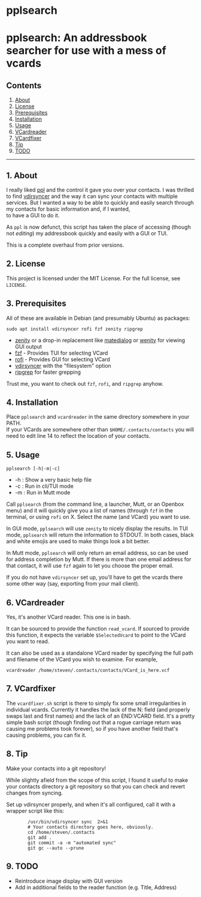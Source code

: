 pplsearch
==========


# pplsearch: An addressbook searcher for use with a mess of vcards

## Contents
 1. [About](#1-about)
 2. [License](#2-license)
 3. [Prerequisites](#3-prerequisites)
 4. [Installation](#4-installation)
 5. [Usage](#5-usage)
 6. [VCardreader](#6-vcardreader)
 7. [VCardfixer](#7-vcardfixer)
 8. [Tip](#8-tip)
 9. [TODO](#9-todo)

***
## 1. About 

I really liked [ppl](https://web.archive.org/web/20170610235714/http://ppladdressbook.org/) and the control it 
gave you over your contacts. I was thrilled to find [vdirsyncer](https://github.com/pimutils/vdirsyncer) 
and the way it can sync your contacts with multiple services. But I wanted a way to be able to 
quickly and easily search through my contacts for basic information and, if I wanted,  
to have a GUI to do it. 

As `ppl` is now defunct, this script has taken the place of accessing (though 
not *editing*) my addressbook quickly and easily with a GUI or TUI.

This is a complete overhaul from prior versions.

## 2. License

This project is licensed under the MIT License. For the full license, see `LICENSE`.

## 3. Prerequisites

All of these are available in Debian (and presumably Ubuntu) as packages:

`sudo apt install vdirsyncer rofi fzf zenity ripgrep`

* [zenity](https://help.gnome.org/users/zenity/stable/) or a drop-in replacement like [matedialog](https://github.com/mate-desktop/mate-dialogs) or 
[wenity](http://freecode.com/projects/wenity) for viewing GUI output
* [fzf](https://github.com/junegunn/fzf) - Provides TUI for selecting VCard
* [rofi](https://github.com/davatorium/rofi) - Provides GUI for selecting VCard
* [vdirsyncer](https://github.com/pimutils/vdirsyncer) with the "filesystem" option
* [ripgrep](https://github.com/BurntSushi/ripgrep) for faster grepping

Trust me, you want to check out `fzf`, `rofi`, and `ripgrep` anyhow.

## 4. Installation

Place `pplsearch` and `vcardreader` in the same directory somewhere in your PATH.  
If your VCards are somewhere other than `$HOME/.contacts/contacts` you will 
need to edit line 14 to reflect the location of your contacts.


## 5. Usage

`pplsearch [-h|-m|-c]`

* -h : Show a very basic help file
* -c : Run in cli/TUI mode 
* -m : Run in Mutt mode

Call `pplsearch` (from the command line, a launcher, Mutt, or an Openbox menu) 
and it will quickly give you a list of names (through `fzf` in the terminal, or 
using `rofi` on X. Select the name (and VCard) you want to use.

In GUI mode, `pplsearch` will use `zenity` to nicely display the results. In 
TUI mode, `pplsearch` will return the information to STDOUT.  In both cases, 
black and white emojis are used to make things look a bit better.

In Mutt mode, `pplsearch` will only return an email address, so can be used 
for address completion by Mutt. If there is more than one email address for 
that contact, it will use `fzf` again to let you choose the proper email.

If you do not have `vdirsyncer` set up, you'll have to get the vcards 
there some other way (say, exporting from your mail client).

## 6. VCardreader

Yes, it's another VCard reader. This one is in bash. 

It can be sourced to provide the function `read_vcard`. If sourced to provide 
this function, it expects the variable `$SelectedVcard` to point to the VCard 
you want to read. 

It can also be used as a standalone VCard reader by specifying the full path and 
filename of the VCard you wish to examine. For example,

`vcardreader /home/steven/.contacts/contacts/VCard_is_here.vcf`

## 7. VCardfixer

The `vcardfixer.sh` script is there to simply fix some small irregularities 
in individual vcards. Currently it handles the lack of the N: field (and 
properly swaps last and first names) and the lack of an END:VCARD field. 
It's a pretty simple bash script (though finding out that a rogue carriage 
return was causing me problems took forever), so if you have another field 
that's causing problems, you can fix it.

## 8. Tip

Make your contacts into a git repository!

While slightly afield from the scope of this script, I found it useful to 
make your contacts directory a git repository so that you can check and revert 
changes from syncing.  

Set up vdirsyncer properly, and when it's all configured, call it with a wrapper 
script like this:

```
		/usr/bin/vdirsyncer sync  2>&1
        # Your contacts directory goes here, obviously.
        cd /home/steven/.contacts
        git add .
        git commit -a -m "automated sync"
        git gc --auto --prune
```

## 9. TODO

* Reintroduce image display with GUI version
* Add in additional fields to the reader function (e.g. Title, Address)